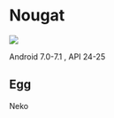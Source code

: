 # Nougat

![](https://upload.wikimedia.org/wikipedia/commons/c/c7/Android_Nougat_Logo.svg)

Android 7.0-7.1 , API 24-25

## Egg

Neko
